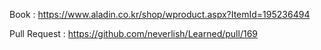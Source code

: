 Book : https://www.aladin.co.kr/shop/wproduct.aspx?ItemId=195236494

Pull Request : https://github.com/neverlish/Learned/pull/169